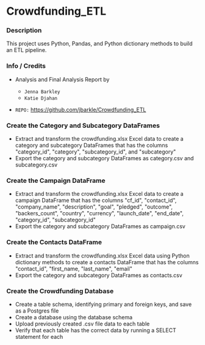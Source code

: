 # Crowdfunding_ETL
### Description
This project uses Python, Pandas, and Python dictionary methods to build an ETL pipeline.

### Info / Credits

- Analysis and Final Analysis Report by 
    * `Jenna Barkley` 
    * `Katie Djahan` 


- `REPO:` https://github.com/jbarkle/Crowdfunding_ETL

### Create the Category and Subcategory DataFrames

- Extract and transform the crowdfunding.xlsx Excel data to create a category and subcategory DataFrames that has the columns "category_id", "category", "subcategory_id", and "subcategory"
- Export the category and subcategory DataFrames as category.csv and subcategory.csv

### Create the Campaign DataFrame

- Extract and transform the crowdfunding.xlsx Excel data to create a campaign DataFrame that has the columns "cf_id", "contact_id", "company_name", "description", "goal", "pledged", "outcome", "backers_count", "country", "currency", "launch_date", "end_date", "category_id", "subcategory_id"
- Export the category and subcategory DataFrames as campaign.csv

### Create the Contacts DataFrame

- Extract and transform the crowdfunding.xlsx Excel data using Python dictionary methods to create a contacts DataFrame that has the columns "contact_id", "first_name, "last_name", "email"
- Export the category and subcategory DataFrames as contacts.csv
### Create the Crowdfunding Database

- Create a table schema, identifying primary and foreign keys, and save as a Postgres file
- Create a database using the database schema
- Upload previously created .csv file data to each table
- Verify that each table has the correct data by running a SELECT statement for each